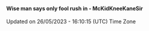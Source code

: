 #### Wise man says only fool rush in - McKidKneeKaneSir
Updated on 26/05/2023 - 16:10:15 (UTC) Time Zone
